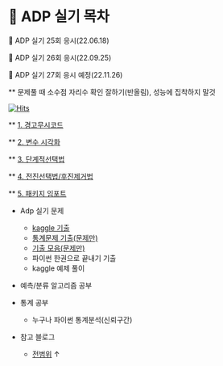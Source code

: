 # :pencil: ADP 실기 목차

:pushpin: ADP 실기 25회 응시(22.06.18)

:pushpin: ADP 실기 26회 응시(22.09.25)

:pushpin: ADP 실기 27회 응시 예정(22.11.26)

** 문제풀 때 소수점 자리수 확인 잘하기(반올림), 성능에 집착하지 말것

[![Hits](https://hits.seeyoufarm.com/api/count/incr/badge.svg?url=https%3A%2F%2Fgithub.com%2Fteng-ny%2FADPStudy&count_bg=%2305AEEF&title_bg=%23555555&icon=waze.svg&icon_color=%23E7E7E7&title=hits&edge_flat=false)](https://hits.seeyoufarm.com)

** [1. 경고무시코드](https://github.com/teng-ny/ADPStudy/blob/main/ADP%EC%8B%9C%ED%97%98%EB%B3%B5%EA%B8%B0/%EA%B2%BD%EA%B3%A0%EB%AC%B4%EC%8B%9C%20%EC%BD%94%EB%93%9C.ipynb)

** [2. 변수 시각화](https://github.com/teng-ny/ADPStudy/blob/main/%EB%B6%84%EB%A5%98%2C%EC%98%88%EC%B8%A1%20%EC%95%8C%EA%B3%A0%EB%A6%AC%EC%A6%98/%EB%B3%80%EC%88%98%EC%8B%9C%EA%B0%81%ED%99%94(histogram%2C%20countplot).ipynb)

** [3. 단계적선택법](https://github.com/teng-ny/ADPStudy/blob/main/%ED%86%B5%EA%B3%84%EB%B6%84%EC%84%9D/%ED%86%B5%EA%B3%84%20%EC%97%B0%EC%8A%B5/%ED%86%B5%EA%B3%84%20%EC%97%B0%EC%8A%B5-3.ipynb)

** [4. 전진선택법/후진제거법](https://github.com/teng-ny/ADPStudy/blob/main/%ED%86%B5%EA%B3%84%EB%B6%84%EC%84%9D/%ED%86%B5%EA%B3%84%20%EC%97%B0%EC%8A%B5/%ED%86%B5%EA%B3%84%20%EC%97%B0%EC%8A%B5-4.ipynb)

** [5. 패키지 임포트](https://github.com/teng-ny/ADPStudy/blob/main/%EB%B6%84%EB%A5%98%2C%EC%98%88%EC%B8%A1%20%EC%95%8C%EA%B3%A0%EB%A6%AC%EC%A6%98/%EB%B6%84%EB%A5%98%2C%20%EC%98%88%EC%B8%A1.ipynb)

- Adp 실기 문제
  - [kaggle 기출](https://www.kaggle.com/kukuroo3/discussion)
  - [통계문제 기출(문제만)](https://didalsgur.tistory.com/87?category=750762)
  - [기출 모음(문제만)](https://lovelydiary.tistory.com/381)
  - 파이썬 한권으로 끝내기 기출
  - kaggle 예제 풀이

- 예측/분류 알고리즘 공부
- 통계 공부
  - 누구나 파이썬 통계분석(신뢰구간)
- 참고 블로그
  - [전범위](https://github.com/H2O-500ml/ADP) ↑



